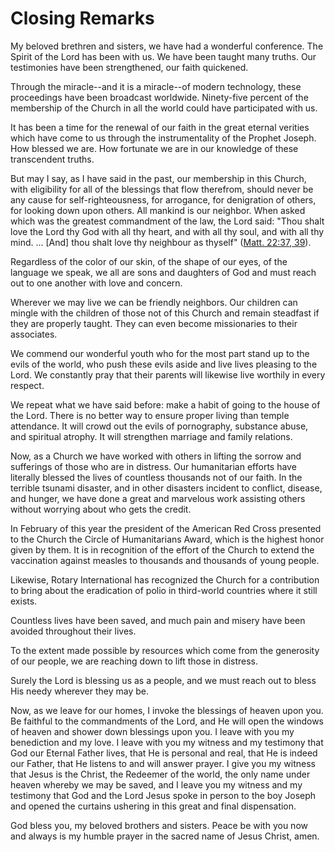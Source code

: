 # Closing Remarks

My beloved brethren and sisters, we have had a wonderful conference. The
Spirit of the Lord has been with us. We have been taught many truths. Our
testimonies have been strengthened, our faith quickened.

Through the miracle--and it is a miracle--of modern technology, these
proceedings have been broadcast worldwide. Ninety-five percent of the
membership of the Church in all the world could have participated with us.

It has been a time for the renewal of our faith in the great eternal verities
which have come to us through the instrumentality of the Prophet Joseph. How
blessed we are. How fortunate we are in our knowledge of these transcendent
truths.

But may I say, as I have said in the past, our membership in this Church, with
eligibility for all of the blessings that flow therefrom, should never be any
cause for self-righteousness, for arrogance, for denigration of others, for
looking down upon others. All mankind is our neighbor. When asked which was
the greatest commandment of the law, the Lord said: "Thou shalt love the Lord
thy God with all thy heart, and with all thy soul, and with all thy mind. ...
[And] thou shalt love thy neighbour as thyself" ([Matt. 22:37,
39](https://www.lds.org/scriptures/nt/matt/22.37%2C39?lang=eng#36)).

Regardless of the color of our skin, of the shape of our eyes, of the language
we speak, we all are sons and daughters of God and must reach out to one
another with love and concern.

Wherever we may live we can be friendly neighbors. Our children can mingle
with the children of those not of this Church and remain steadfast if they are
properly taught. They can even become missionaries to their associates.

We commend our wonderful youth who for the most part stand up to the evils of
the world, who push these evils aside and live lives pleasing to the Lord. We
constantly pray that their parents will likewise live worthily in every
respect.

We repeat what we have said before: make a habit of going to the house of the
Lord. There is no better way to ensure proper living than temple attendance.
It will crowd out the evils of pornography, substance abuse, and spiritual
atrophy. It will strengthen marriage and family relations.

Now, as a Church we have worked with others in lifting the sorrow and
sufferings of those who are in distress. Our humanitarian efforts have
literally blessed the lives of countless thousands not of our faith. In the
terrible tsunami disaster, and in other disasters incident to conflict,
disease, and hunger, we have done a great and marvelous work assisting others
without worrying about who gets the credit.

In February of this year the president of the American Red Cross presented to
the Church the Circle of Humanitarians Award, which is the highest honor given
by them. It is in recognition of the effort of the Church to extend the
vaccination against measles to thousands and thousands of young people.

Likewise, Rotary International has recognized the Church for a contribution to
bring about the eradication of polio in third-world countries where it still
exists.

Countless lives have been saved, and much pain and misery have been avoided
throughout their lives.

To the extent made possible by resources which come from the generosity of our
people, we are reaching down to lift those in distress.

Surely the Lord is blessing us as a people, and we must reach out to bless His
needy wherever they may be.

Now, as we leave for our homes, I invoke the blessings of heaven upon you. Be
faithful to the commandments of the Lord, and He will open the windows of
heaven and shower down blessings upon you. I leave with you my benediction and
my love. I leave with you my witness and my testimony that God our Eternal
Father lives, that He is personal and real, that He is indeed our Father, that
He listens to and will answer prayer. I give you my witness that Jesus is the
Christ, the Redeemer of the world, the only name under heaven whereby we may
be saved, and I leave you my witness and my testimony that God and the Lord
Jesus spoke in person to the boy Joseph and opened the curtains ushering in
this great and final dispensation.

God bless you, my beloved brothers and sisters. Peace be with you now and
always is my humble prayer in the sacred name of Jesus Christ, amen.

